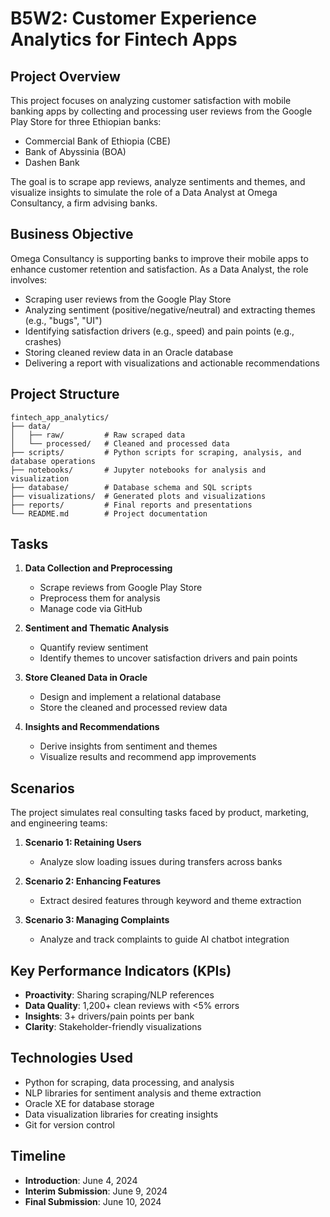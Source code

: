 # B5W2: Customer Experience Analytics for Fintech Apps

## Project Overview
This project focuses on analyzing customer satisfaction with mobile banking apps by collecting and processing user reviews from the Google Play Store for three Ethiopian banks:
- Commercial Bank of Ethiopia (CBE)
- Bank of Abyssinia (BOA)
- Dashen Bank

The goal is to scrape app reviews, analyze sentiments and themes, and visualize insights to simulate the role of a Data Analyst at Omega Consultancy, a firm advising banks.

## Business Objective
Omega Consultancy is supporting banks to improve their mobile apps to enhance customer retention and satisfaction. As a Data Analyst, the role involves:
- Scraping user reviews from the Google Play Store
- Analyzing sentiment (positive/negative/neutral) and extracting themes (e.g., "bugs", "UI")
- Identifying satisfaction drivers (e.g., speed) and pain points (e.g., crashes)
- Storing cleaned review data in an Oracle database
- Delivering a report with visualizations and actionable recommendations

## Project Structure
```
fintech_app_analytics/
├── data/
│   ├── raw/         # Raw scraped data
│   └── processed/   # Cleaned and processed data
├── scripts/         # Python scripts for scraping, analysis, and database operations
├── notebooks/       # Jupyter notebooks for analysis and visualization
├── database/        # Database schema and SQL scripts
├── visualizations/  # Generated plots and visualizations
├── reports/         # Final reports and presentations
└── README.md        # Project documentation
```

## Tasks
1. **Data Collection and Preprocessing**
   - Scrape reviews from Google Play Store
   - Preprocess them for analysis
   - Manage code via GitHub

2. **Sentiment and Thematic Analysis**
   - Quantify review sentiment
   - Identify themes to uncover satisfaction drivers and pain points

3. **Store Cleaned Data in Oracle**
   - Design and implement a relational database
   - Store the cleaned and processed review data

4. **Insights and Recommendations**
   - Derive insights from sentiment and themes
   - Visualize results and recommend app improvements

## Scenarios
The project simulates real consulting tasks faced by product, marketing, and engineering teams:

1. **Scenario 1: Retaining Users**
   - Analyze slow loading issues during transfers across banks

2. **Scenario 2: Enhancing Features**
   - Extract desired features through keyword and theme extraction

3. **Scenario 3: Managing Complaints**
   - Analyze and track complaints to guide AI chatbot integration

## Key Performance Indicators (KPIs)
- **Proactivity**: Sharing scraping/NLP references
- **Data Quality**: 1,200+ clean reviews with <5% errors
- **Insights**: 3+ drivers/pain points per bank
- **Clarity**: Stakeholder-friendly visualizations

## Technologies Used
- Python for scraping, data processing, and analysis
- NLP libraries for sentiment analysis and theme extraction
- Oracle XE for database storage
- Data visualization libraries for creating insights
- Git for version control

## Timeline
- **Introduction**: June 4, 2024
- **Interim Submission**: June 9, 2024
- **Final Submission**: June 10, 2024


